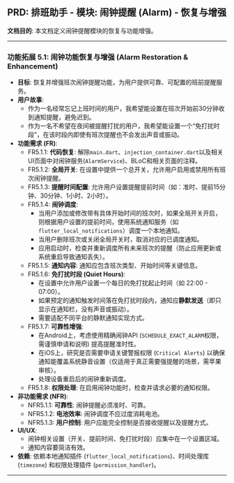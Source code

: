 ## PRD: 排班助手 - 模块: 闹钟提醒 (Alarm) - 恢复与增强

**文档目的**: 本文档定义闹钟提醒模块的恢复与功能增强。

---

### 功能拓展 5.1: 闹钟功能恢复与增强 (Alarm Restoration & Enhancement)

*   **目标**: 恢复并增强班次闹钟提醒功能，为用户提供可靠、可配置的班前提醒服务。
*   **用户故事**:
    *   作为一名经常忘记上班时间的用户，我希望能设置在班次开始前30分钟收到通知提醒，避免迟到。
    *   作为一名不希望在夜间被提醒打扰的用户，我希望能设置一个“免打扰时段”，在该时段内即使有班次提醒也不会发出声音或振动。
*   **功能需求 (FR)**:
    *   FR5.1.1: **代码恢复**: 解除`main.dart`、`injection_container.dart`以及相关UI页面中对闹钟服务(`AlarmService`)、BLoC和相关页面的注释。
    *   FR5.1.2: **全局开关**: 在设置中提供一个总开关，允许用户启用或禁用所有班次闹钟提醒。
    *   FR5.1.3: **提醒时间配置**: 允许用户设置提醒提前时间（如：准时、提前15分钟、30分钟、1小时、2小时）。
    *   FR5.1.4: **闹钟调度**:
        *   当用户添加或修改带有具体开始时间的班次时，如果全局开关开启，则根据用户设置的提前时间，使用系统通知服务（如`flutter_local_notifications`）调度一个本地通知。
        *   当用户删除班次或关闭全局开关时，取消对应的已调度通知。
        *   应用启动时，检查并重新调度所有未来班次的提醒（防止应用更新或系统重启导致通知丢失）。
    *   FR5.1.5: **通知内容**: 通知应包含班次类型、开始时间等关键信息。
    *   FR5.1.6: **免打扰时段 (Quiet Hours)**:
        *   在设置中允许用户设置一个每日的免打扰起止时间（如 22:00 - 07:00）。
        *   如果预定的通知触发时间落在免打扰时段内，通知应**静默发送**（即只显示在通知栏，没有声音或振动）。
        *   需要适配不同平台的静默通知实现方式。
    *   FR5.1.7: **可靠性增强**:
        *   在Android上，考虑使用精确闹钟API (`SCHEDULE_EXACT_ALARM`权限，需谨慎申请和说明) 提高提醒准时性。
        *   在iOS上，研究是否需要申请关键警报权限 (`Critical Alerts`) 以确保通知能覆盖系统静音设置（仅适用于真正需要强提醒的场景，需苹果审核）。
        *   处理设备重启后的闹钟重新调度。
    *   FR5.1.8: **权限处理**: 在启用闹钟功能时，检查并请求必要的通知权限。
*   **非功能需求 (NFR)**:
    *   NFR5.1.1: **可靠性**: 闹钟提醒必须准时、可靠。
    *   NFR5.1.2: **电池效率**: 闹钟调度不应过度消耗电池。
    *   NFR5.1.3: **用户控制**: 用户应能完全控制是否接收提醒以及提醒方式。
*   **UI/UX**:
    *   闹钟相关设置（开关、提前时间、免打扰时段）应集中在一个设置区域。
    *   通知内容要简洁有效。
*   **依赖**: 依赖本地通知插件 (`flutter_local_notifications`)、时间处理库 (`timezone`) 和权限处理插件 (`permission_handler`)。

---
